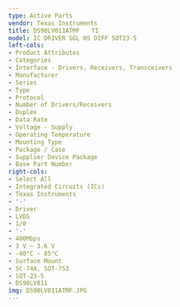 ```yaml
---
type: Active Parts
vendor: Texas Instruments
title: DS90LV011ATMF　　TI
model: IC DRIVER SGL HS DIFF SOT23-5
left-cols:
- Product Attributes
- Categories
- Interface - Drivers, Receivers, Transceivers
- Manufacturer
- Series
- Type
- Protocol
- Number of Drivers/Receivers
- Duplex
- Data Rate
- Voltage - Supply
- Operating Temperature
- Mounting Type
- Package / Case
- Supplier Device Package
- Base Part Number
right-cols:
- Select All
- Integrated Circuits (ICs)
- Texas Instruments
- '-'
- Driver
- LVDS
- 1/0
- '-'
- 400Mbps
- 3 V ~ 3.6 V
- -40°C ~ 85°C
- Surface Mount
- SC-74A, SOT-753
- SOT-23-5
- DS90LV011
img: DS90LV011ATMF.JPG
---
```

